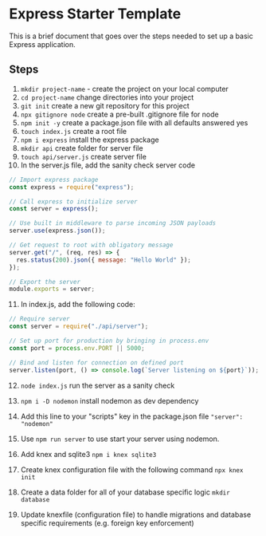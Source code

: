# Express Starter Template

This is a brief document that goes over the steps needed to set up a basic Express application.

## Steps

1. `mkdir project-name` - create the project on your local computer
2. `cd project-name` change directories into your project
3. `git init` create a new git repository for this project
4. `npx gitignore node` create a pre-built .gitignore file for node
5. `npm init -y` create a package.json file with all defaults answered yes
6. `touch index.js` create a root file
7. `npm i express` install the express package
8. `mkdir api` create folder for server file
9. `touch api/server.js` create server file
10. In the server.js file, add the sanity check server code

```js
// Import express package
const express = require("express");

// Call express to initialize server
const server = express();

// Use built in middleware to parse incoming JSON payloads
server.use(express.json());

// Get request to root with obligatory message
server.get("/", (req, res) => {
  res.status(200).json({ message: "Hello World" });
});

// Export the server
module.exports = server;
```

11. In index.js, add the following code:

```js
// Require server
const server = require("./api/server");

// Set up port for production by bringing in process.env
const port = process.env.PORT || 5000;

// Bind and listen for connection on defined port
server.listen(port, () => console.log(`Server listening on ${port}`));
```

12. `node index.js` run the server as a sanity check

13. `npm i -D nodemon` install nodemon as dev dependency
14. Add this line to your "scripts" key in the package.json file `"server": "nodemon"`
15. Use `npm run server` to use start your server using nodemon.
16. Add knex and sqlite3 `npm i knex sqlite3`
17. Create knex configuration file with the following command `npx knex init`
18. Create a data folder for all of your database specific logic `mkdir database`
19. Update knexfile (configuration file) to handle migrations and database specific requirements (e.g. foreign key enforcement)
